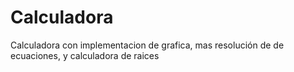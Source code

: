 # Calculadora
Calculadora con implementacion de grafica, mas resolución de de ecuaciones, y calculadora de raices
